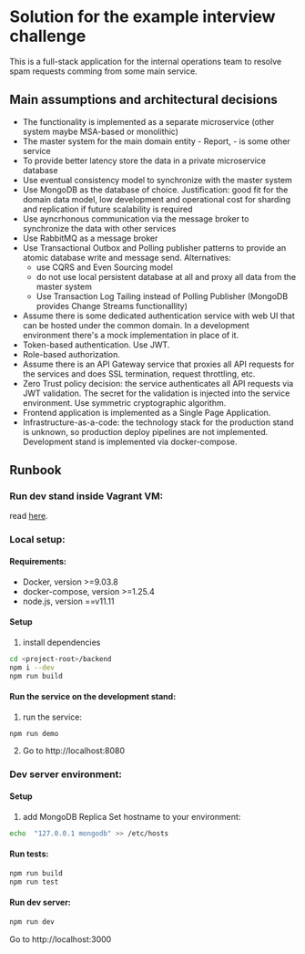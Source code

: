 # Solution for the example interview challenge

This is a full-stack application for the internal operations team to resolve spam requests comming from some main service.

## Main assumptions and architectural decisions

- The functionality is implemented as a separate microservice (other system maybe MSA-based or monolithic)
- The master system for the main domain entity - Report, - is some other service
- To provide better latency store the data in a private microservice database
- Use eventual consistency model to synchronize with the master system
- Use MongoDB as the database of choice. Justification: good fit for the domain data model, low development and operational cost for sharding and replication if future scalability is required
- Use ayncrhonous communication via the message broker to synchronize the data with other services
- Use RabbitMQ as a message broker
- Use Transactional Outbox and Polling publisher patterns to provide an atomic database write and message send. Alternatives:
  - use CQRS and Even Sourcing model
  - do not use local persistent database at all and proxy all data from the master system
  - Use Transaction Log Tailing instead of Polling Publisher (MongoDB provides Change Streams functionallity)
- Assume there is some dedicated authentication service with web UI that can be hosted under the common domain. In a development environment there's a mock implementation in place of it.
- Token-based authentication. Use JWT.
- Role-based authorization. 
- Assume there is an API Gateway service that proxies all API requests for the services and does SSL termination, request throttling, etc.
- Zero Trust policy decision: the service authenticates all API requests via JWT validation. The secret for the validation is injected into the service environment. Use symmetric cryptographic algorithm.
- Frontend application is implemented as a Single Page Application.
- Infrastructure-as-a-code: the technology stack for the production stand is unknown, so production deploy pipelines are not implemented. Development stand is implemented via docker-compose.

## Runbook

### Run dev stand inside Vagrant VM:

read [here](./vagrant/README.md).

### Local setup:

#### Requirements:
- Docker, version >=9.03.8
- docker-compose, version >=1.25.4
- node.js, version ==v11.11

#### Setup

1. install dependencies
```bash
cd <project-root>/backend
npm i --dev
npm run build
```

#### Run the service on the development stand:

1. run the service:

```bash
npm run demo
```

2. Go to http://localhost:8080

### Dev server environment:

#### Setup 

1. add MongoDB Replica Set hostname to your environment:

```bash
echo  "127.0.0.1 mongodb" >> /etc/hosts
```

#### Run tests:

```bash
npm run build
npm run test
```

#### Run dev server:

```bash
npm run dev
```

Go to http://localhost:3000
